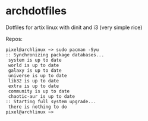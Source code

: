 # archdotfiles
Dotfiles for artix linux with dinit and i3 (very simple rice)

Repos:

```
pixel@archlinux ~> sudo pacman -Syu
:: Synchronizing package databases...
 system is up to date
 world is up to date
 galaxy is up to date
 universe is up to date
 lib32 is up to date
 extra is up to date
 community is up to date
 chaotic-aur is up to date
:: Starting full system upgrade...
 there is nothing to do
pixel@archlinux ~> 
```
